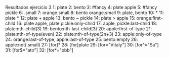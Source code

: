 Resultados ejercicio 3
1: plate
2: bento
3: #fancy
4: plate apple
5: #fancy pickle
6: .small
7: orange.small
8: bento orange.small
9: plate, bento
10: *
11: plate *
12: plate + apple
13: bento ~ pickle
14: plate > apple
15: orange:first-child
16: plate apple, plate pickle:only-child
17: apple, pickle:last-child
18: plate:nth-child(3)
19: bento:nth-last-child(3)
20: apple:first-of-type
21: plate:nth-of-type(even)
22: plate:nth-of-type(2n+3)
23: apple:only-of-type
24: orange:last-of-type, apple:last-of-type
25: bento:empty
26: apple:not(.small)
27: [for]*
28: [for]plate
29: [for="Vitaly"]
30: [for^="Sa"]
31: [for$="ato"]
32: [for*="obb"]

